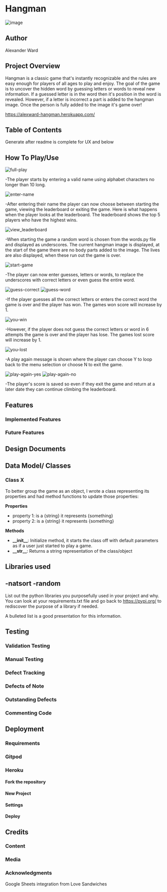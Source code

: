 # Hangman

![image](https://user-images.githubusercontent.com/102811792/190385034-cdda6095-c2c0-4f1b-b0f1-e78621e2d52b.png)

## Author
Alexander Ward

## Project Overview
Hangman is a classic game that's instantly recognizable and the rules are easy enough for players of all ages to play and enjoy. The goal of the game is to uncover the hidden word by guessing letters or words to reveal new information. If a guessed letter is in the word then it's position in the word is revealed. However, if a letter is incorrect a part is added to the hangman image. Once the person is fully added to the image it's game over!

https://alexward-hangman.herokuapp.com/

## Table of Contents
Generate after readme is complete for UX and below

## How To Play/Use
![full-play](https://user-images.githubusercontent.com/102811792/190483375-787ef008-9610-42da-993e-2521cd5b25e9.gif)

-The player starts by entering a valid name using alphabet characters no longer than 10 long.

![enter-name](https://user-images.githubusercontent.com/102811792/190483768-d42859b8-78c4-47ee-bd53-889efbdce4ef.gif)

-After entering their name the player can now choose between starting the game, viewing the leaderboard or exiting the game. Here is what happens when the player looks at the leaderboard. The leaderboard shows the top 5 players who have the highest wins.

![view_leaderboard](https://user-images.githubusercontent.com/102811792/190484395-dd56a25d-9bd0-46cb-921d-2f412e7becca.gif)

-When starting the game a random word is chosen from the words.py file and displayed as underscores. The current hangman image is displayed, at the start of the game there are no body parts added to the image. The lives are also displayed, when these run out the game is over.

![start-game](https://user-images.githubusercontent.com/102811792/190484490-bcc99ab0-0942-42d7-aca9-238dd1a42580.gif)

-The player can now enter guesses, letters or words, to replace the underscores with correct letters or even guess the entire word.

![guess-correct](https://user-images.githubusercontent.com/102811792/190484972-0b420b99-3e9f-4fec-8513-ebb09ce98af9.gif)
![guess-word](https://user-images.githubusercontent.com/102811792/190485183-e38608fd-20ec-4d44-8a72-1985861ee610.gif)

-If the player guesses all the correct letters or enters the correct word the game is over and the player has won. The games won score will increase by 1.

![you-win](https://user-images.githubusercontent.com/102811792/190486034-dcd8f35e-5f79-4d82-8f31-42ceee9adab3.gif)

-However, if the player does not guess the correct letters or word in 6 attempts the game is over and the player has lose. The games lost score will increase by 1.

![you-lost](https://user-images.githubusercontent.com/102811792/190486770-98a3c842-63c5-4ac0-a49e-d5ededdb53a0.gif)

-A play again message is shown where the player can choose Y to loop back to the menu selection or choose N to exit the game.

![play-again-yes](https://user-images.githubusercontent.com/102811792/190486971-3a134ea9-2b46-48c4-8ba5-6f5d12c76c75.gif)
![play-again-no](https://user-images.githubusercontent.com/102811792/190486987-163300cf-3625-45e0-b91c-163430691679.gif)

-The player's score is saved so even if they exit the game and return at a later date they can continue climbing the leaderboard.

## Features

### Implemented Features


### Future Features


## Design Documents


## Data Model/ Classes


### Class X
To better group the game as an object, I wrote a class representing its properties and had method functions to update those properties: 

**Properties**
- property 1: is a {string} it represents {something} 
- property 2: is a {string} it represents {something} 

**Methods**
- **\_\_init\_\_**: Initialize method, it starts the class off with default parameters as if a user just started to play a game.
- **\_\_str\_\_**: Returns a string representation of the class/object

## Libraries used

-natsort
-random
-

List out the python libraries you purposefully used in your project and why. You can look at your requirements.txt file and go back to https://pypi.org/ to rediscover the purpose of a library if needed.

A bulleted list is a good presentation for this information.

## Testing



### Validation Testing


### Manual Testing



### Defect Tracking



### Defects of Note



### Outstanding Defects



### Commenting Code



## Deployment

### Requirements



### Gitpod



### Heroku


#### Fork the repository


#### New Project



#### Settings


#### Deploy



## Credits

### Content


### Media


### Acknowledgments

Google Sheets integration from Love Sandwiches

